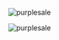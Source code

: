 ![purplesale](https://github.com/user-attachments/assets/fe513bc3-0e07-4323-8414-87df352418d3)

![purplesale](https://github.com/user-attachments/assets/e33fece3-a6f9-4375-a46f-5c5a6ca145e3)
